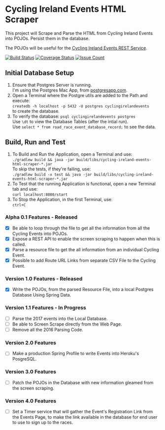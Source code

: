 # Cycling Ireland Events HTML Scraper

This project will Scrape and Parse the HTML from Cycling Ireland Events
into POJOs. Persist them in the database.

The POJOs will be useful for the
[Cycling Ireland Events REST Service](https://github.com/lukegjpotter/cycling-ireland-events-rest-service).

[![Build Status](https://travis-ci.org/lukegjpotter/cycling-ireland-events-html-scraper.svg?branch=master)](https://travis-ci.org/lukegjpotter/cycling-ireland-events-html-scraper)
[![Coverage Status](https://coveralls.io/repos/github/lukegjpotter/cycling-ireland-events-html-scraper/badge.svg?branch=master)](https://coveralls.io/github/lukegjpotter/cycling-ireland-events-html-scraper?branch=master)
[![Issue Count](https://codeclimate.com/github/lukegjpotter/cycling-ireland-events-html-scraper/badges/issue_count.svg)](https://codeclimate.com/github/lukegjpotter/cycling-ireland-events-html-scraper)

## Initial Database Setup

1. Ensure that Postgres Server is running.  
   I'm using the Postgres Mac App, from [postgresapp.com](http://postgresapp.com).
1. Open a Terminal where the Postgre utils are added to the Path and execute:  
   `createdb -h localhost -p 5432 -U postgres cyclingirelandevents`  
   to create the database.
1. To verify the database: `psql cyclingirelandevents postgres`  
   Use `\dt` to view the Database Tables (after the intial run).  
   Use `select * from road_race_event_database_record;` to see the data.

## Build, Run and Test

1. To Build and Run the Application, open a Terminal and use:  
   `./gradlew build && java -jar build/libs/cycling-ireland-events-html-scraper-*.jar`  
   To skip the tests, if they're failing, use:  
   `./gradlew build -x test && java -jar build/libs/cycling-ireland-events-html-scraper-*.jar`
1. To Test that the running Application is functional, open a new Terminal tab
   and use:  
   `curl localhost:8080/start`
1. To Stop the Application, in the first Terminal, use:  
   `ctrl+C`

### Alpha 0.1 Features - Released

* [x] Be able to loop through the file to get all the information from all the
      Cycling Events into POJOs.
* [x] Expose a REST API to enable the screen scraping to happen when this is called.
* [x] Parse a resource file to get the all information from an individual Cycling
      Event.
* [x] Possible to add Route URL Links from separate CSV File to the Cycling Event. 

### Version 1.0 Features - Released

* [x] Write the POJOs, from the parsed Resource File, into a local Postgres
      Database Using Spring Data.

### Version 1.1 Features - In Progress

* [ ] Parse the 2017 events into the Local Database.
* [ ] Be able to Screen Scrape directly from the Web Page.
* [ ] Remove all the 2016 Parsing Code.

### Version 2.0 Features

* [ ] Make a production Spring Profile to write Events into Heroku's PosgreSQL.

### Version 3.0 Features

* [ ] Patch the POJOs in the Database with new information gleamed from the
      screen scraping.

### Version 4.0 Features

* [ ] Set a Timer service that will gather the Event's Registration Link from
      the Events Page, to make the link available in the database for end user
      to use to sign up to the races.
